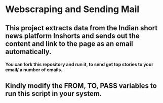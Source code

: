 # Webscraping and Sending Mail

## This project extracts data from the Indian short news platform **Inshorts** and sends out the content and link to the page as an email automatically.

#### You can fork this repository and run it, to send get top stories to your email/ a number of emails.
## Kindly modify the FROM, TO, PASS variables to run this script in your system.
